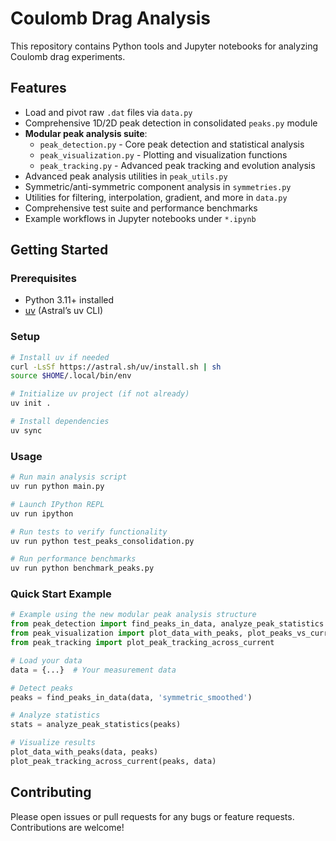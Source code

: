 # Coulomb Drag Analysis

This repository contains Python tools and Jupyter notebooks for analyzing Coulomb drag experiments.

## Features
- Load and pivot raw `.dat` files via `data.py`
- Comprehensive 1D/2D peak detection in consolidated `peaks.py` module
- **Modular peak analysis suite**:
  - `peak_detection.py` - Core peak detection and statistical analysis
  - `peak_visualization.py` - Plotting and visualization functions
  - `peak_tracking.py` - Advanced peak tracking and evolution analysis
- Advanced peak analysis utilities in `peak_utils.py` 
- Symmetric/anti-symmetric component analysis in `symmetries.py`
- Utilities for filtering, interpolation, gradient, and more in `data.py`
- Comprehensive test suite and performance benchmarks
- Example workflows in Jupyter notebooks under `*.ipynb`

## Getting Started

### Prerequisites
- Python 3.11+ installed
- [uv](https://docs.astral.sh/uv/#projects) (Astral’s uv CLI)

### Setup
```bash
# Install uv if needed
curl -LsSf https://astral.sh/uv/install.sh | sh
source $HOME/.local/bin/env

# Initialize uv project (if not already)
uv init .

# Install dependencies
uv sync
```

### Usage
```bash
# Run main analysis script
uv run python main.py

# Launch IPython REPL
uv run ipython

# Run tests to verify functionality
uv run python test_peaks_consolidation.py

# Run performance benchmarks
uv run python benchmark_peaks.py
```

### Quick Start Example
```python
# Example using the new modular peak analysis structure
from peak_detection import find_peaks_in_data, analyze_peak_statistics
from peak_visualization import plot_data_with_peaks, plot_peaks_vs_current
from peak_tracking import plot_peak_tracking_across_current

# Load your data
data = {...}  # Your measurement data

# Detect peaks
peaks = find_peaks_in_data(data, 'symmetric_smoothed')

# Analyze statistics
stats = analyze_peak_statistics(peaks)

# Visualize results
plot_data_with_peaks(data, peaks)
plot_peak_tracking_across_current(peaks, data)
```





## Contributing
Please open issues or pull requests for any bugs or feature requests. Contributions are welcome!
